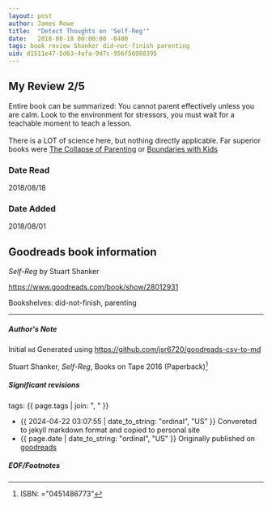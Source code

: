 ```yaml
---
layout: post
author: James Rowe
title:  "Detect Thoughts on 'Self-Reg'"
date:   2018-08-18 00:00:00 -0400
tags: book review Shanker did-not-finish parenting
uid: d1511e47-5d63-4afa-9d7c-956f56988395
---
```


<!-- highly dependent on how you personally use jekyll templates, and how you want this to show up -->
<!-- escape any jekyll keys with double brackets -->

## My Review 2/5

Entire book can be summarized: You cannot parent effectively unless you are calm. Look to the environment for stressors, you must wait for a teachable moment to teach a lesson.<br/><br/>There is a LOT of science here, but nothing directly applicable. Far superior books were [The Collapse of Parenting](https://www.goodreads.com/book/show/25273812) or [Boundaries with Kids](https://www.goodreads.com/book/show/104887)

### Date Read
2018/08/18

### Date Added
2018/08/01

## Goodreads book information

*Self-Reg* by Stuart Shanker

https://www.goodreads.com/book/show/28012931

Bookshelves: did-not-finish, parenting

---

##### Author's Note

Initial `md` Generated using https://github.com/jsr6720/goodreads-csv-to-md

Stuart Shanker, *Self-Reg*,  Books on Tape 2016 (Paperback)[^1]

##### Significant revisions

tags: {{ page.tags | join: ", " }} <!-- todo move this somewhere -->

- {{ 2024-04-22 03:07:55 | date_to_string: "ordinal", "US" }} Convereted to jekyll markdown format and copied to personal site
- {{ page.date | date_to_string: "ordinal", "US" }} Originally published on [goodreads](https://www.goodreads.com)

##### EOF/Footnotes

[^1]: ISBN: ="0451486773"